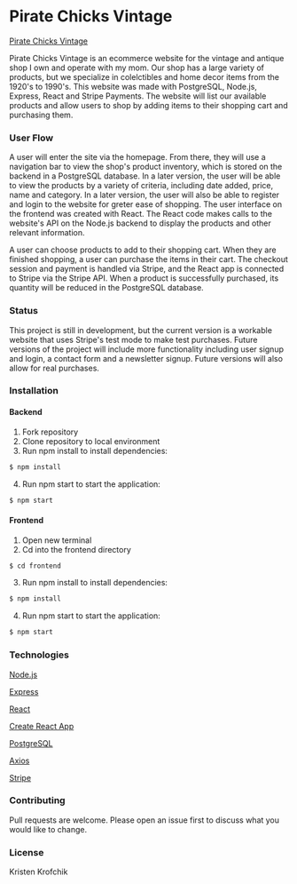# Pirate Chicks Vintage

[Pirate Chicks Vintage](https://react-pirate-chicks.herokuapp.com/)

Pirate Chicks Vintage is an ecommerce website for the vintage and antique shop I own and operate with my mom. Our shop has a large variety of products, but we specialize in colelctibles and home decor items from the 1920's to 1990's. This website was made with PostgreSQL, Node.js, Express, React and Stripe Payments. The website will list our available products and allow users to shop by adding items to their shopping cart and purchasing them. 

### User Flow

A user will enter the site via the homepage. From there, they will use a navigation bar to view the shop's product inventory, which is stored on the backend in a PostgreSQL database. In a later version, the user will be able to view the products by a variety of criteria, including date added, price, name and category. In a later version, the user will also be able to register and login to the website for greter ease of shopping. The user interface on the frontend was created with React. The React code makes calls to the website's API on the Node.js backend to display the products and other relevant information. 

A user can choose products to add to their shopping cart. When they are finished shopping, a user can purchase the items in their cart. The checkout session and payment is handled via Stripe, and the React app is connected to Stripe via the Stripe API. When a product is successfully purchased, its quantity will be reduced in the PostgreSQL database.

### Status
This project is still in development, but the current version is a workable website that uses Stripe's test mode to make test purchases. Future versions of the project will include more functionality including user signup and login, a contact form and a newsletter signup. Future versions will also allow for real purchases. 

### Installation

#### Backend

1. Fork repository
2. Clone repository to local environment
3. Run npm install to install dependencies:

```bash
$ npm install
```
4. Run npm start to start the application:

```bash
$ npm start
```
#### Frontend

1. Open new terminal
2. Cd into the frontend directory

```bash
$ cd frontend
```
3. Run npm install to install dependencies:

```bash
$ npm install
```
4. Run npm start to start the application:

```bash
$ npm start
```

### Technologies
[Node.js](https://nodejs.org/en/docs/)

[Express](https://expressjs.com/)

[React](https://reactjs.org/docs/getting-started.html)

[Create React App](https://create-react-app.dev/docs/getting-started/)

[PostgreSQL](https://www.postgresql.org/docs/)

[Axios](https://axios-http.com/docs/intro)

[Stripe](https://stripe.com/docs/api)


### Contributing
Pull requests are welcome. Please open an issue first to discuss what you would like to change.

### License
Kristen Krofchik
